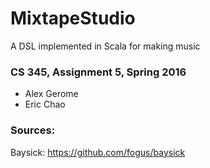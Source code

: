 # MixtapeStudio
A DSL implemented in Scala for making music

### CS 345, Assignment 5, Spring 2016
* Alex Gerome
* Eric Chao



### Sources:
Baysick: https://github.com/fogus/baysick